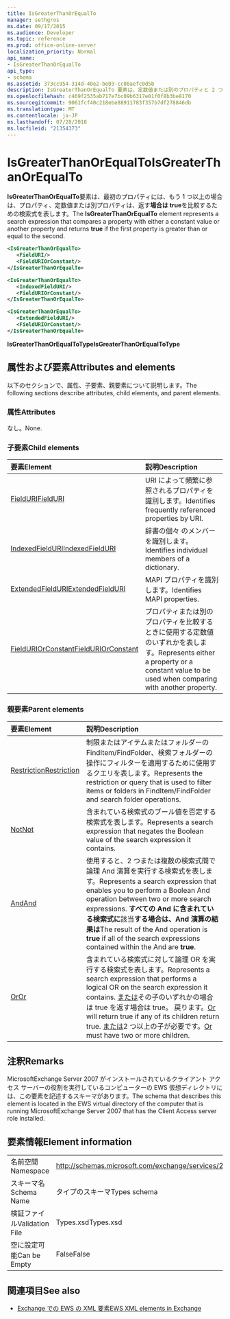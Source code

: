 ```yaml
---
title: IsGreaterThanOrEqualTo
manager: sethgros
ms.date: 09/17/2015
ms.audience: Developer
ms.topic: reference
ms.prod: office-online-server
localization_priority: Normal
api_name:
- IsGreaterThanOrEqualTo
api_type:
- schema
ms.assetid: 373cc954-314d-40e2-be03-cc08aefc0d5b
description: IsGreaterThanOrEqualTo 要素は、定数値または別のプロパティと 2 つ目と同じかよりも大きい場合は、最初のプロパティに true を返しますのいずれかのプロパティを比較する検索式を表します。
ms.openlocfilehash: c469f2535ab717e7bc09b6317e01f0f8b3be8170
ms.sourcegitcommit: 9061fcf40c218ebe88911783f357b7df278846db
ms.translationtype: MT
ms.contentlocale: ja-JP
ms.lasthandoff: 07/28/2018
ms.locfileid: "21354373"
---
```

# <a name="isgreaterthanorequalto"></a><span data-ttu-id="b4671-103">IsGreaterThanOrEqualTo</span><span class="sxs-lookup"><span data-stu-id="b4671-103">IsGreaterThanOrEqualTo</span></span>

<span data-ttu-id="b4671-104">**IsGreaterThanOrEqualTo**要素は、最初のプロパティには、もう 1 つ以上の場合は、プロパティ、定数値または別プロパティは、返す**場合は true**を比較するための検索式を表します。</span><span class="sxs-lookup"><span data-stu-id="b4671-104">The **IsGreaterThanOrEqualTo** element represents a search expression that compares a property with either a constant value or another property and returns **true** if the first property is greater than or equal to the second.</span></span> 
  
```xml
<IsGreaterThanOrEqualTo>
   <FieldURI/>
   <FieldURIOrConstant/>
</IsGreaterThanOrEqualTo>
```

```xml
<IsGreaterThanOrEqualTo>
   <IndexedFieldURI/>
   <FieldURIOrConstant/>
</IsGreaterThanOrEqualTo>
```

```xml
<IsGreaterThanOrEqualTo>
   <ExtendedFieldURI/> 
   <FieldURIOrConstant/>
</IsGreaterThanOrEqualTo>
```

<span data-ttu-id="b4671-105">**IsGreaterThanOrEqualToType**</span><span class="sxs-lookup"><span data-stu-id="b4671-105">**IsGreaterThanOrEqualToType**</span></span>

## <a name="attributes-and-elements"></a><span data-ttu-id="b4671-106">属性および要素</span><span class="sxs-lookup"><span data-stu-id="b4671-106">Attributes and elements</span></span>

<span data-ttu-id="b4671-107">以下のセクションで、属性、子要素、親要素について説明します。</span><span class="sxs-lookup"><span data-stu-id="b4671-107">The following sections describe attributes, child elements, and parent elements.</span></span>
  
### <a name="attributes"></a><span data-ttu-id="b4671-108">属性</span><span class="sxs-lookup"><span data-stu-id="b4671-108">Attributes</span></span>

<span data-ttu-id="b4671-109">なし。</span><span class="sxs-lookup"><span data-stu-id="b4671-109">None.</span></span>
  
### <a name="child-elements"></a><span data-ttu-id="b4671-110">子要素</span><span class="sxs-lookup"><span data-stu-id="b4671-110">Child elements</span></span>

|<span data-ttu-id="b4671-111">**要素**</span><span class="sxs-lookup"><span data-stu-id="b4671-111">**Element**</span></span>|<span data-ttu-id="b4671-112">**説明**</span><span class="sxs-lookup"><span data-stu-id="b4671-112">**Description**</span></span>|
|:-----|:-----|
|[<span data-ttu-id="b4671-113">FieldURI</span><span class="sxs-lookup"><span data-stu-id="b4671-113">FieldURI</span></span>](fielduri.md) <br/> |<span data-ttu-id="b4671-114">URI によって頻繁に参照されるプロパティを識別します。</span><span class="sxs-lookup"><span data-stu-id="b4671-114">Identifies frequently referenced properties by URI.</span></span>  <br/> |
|[<span data-ttu-id="b4671-115">IndexedFieldURI</span><span class="sxs-lookup"><span data-stu-id="b4671-115">IndexedFieldURI</span></span>](indexedfielduri.md) <br/> |<span data-ttu-id="b4671-116">辞書の個々 のメンバーを識別します。</span><span class="sxs-lookup"><span data-stu-id="b4671-116">Identifies individual members of a dictionary.</span></span>  <br/> |
|[<span data-ttu-id="b4671-117">ExtendedFieldURI</span><span class="sxs-lookup"><span data-stu-id="b4671-117">ExtendedFieldURI</span></span>](extendedfielduri.md) <br/> |<span data-ttu-id="b4671-118">MAPI プロパティを識別します。</span><span class="sxs-lookup"><span data-stu-id="b4671-118">Identifies MAPI properties.</span></span>  <br/> |
|[<span data-ttu-id="b4671-119">FieldURIOrConstant</span><span class="sxs-lookup"><span data-stu-id="b4671-119">FieldURIOrConstant</span></span>](fielduriorconstant.md) <br/> |<span data-ttu-id="b4671-120">プロパティまたは別のプロパティを比較するときに使用する定数値のいずれかを表します。</span><span class="sxs-lookup"><span data-stu-id="b4671-120">Represents either a property or a constant value to be used when comparing with another property.</span></span>  <br/> |
   
### <a name="parent-elements"></a><span data-ttu-id="b4671-121">親要素</span><span class="sxs-lookup"><span data-stu-id="b4671-121">Parent elements</span></span>

|<span data-ttu-id="b4671-122">**要素**</span><span class="sxs-lookup"><span data-stu-id="b4671-122">**Element**</span></span>|<span data-ttu-id="b4671-123">**説明**</span><span class="sxs-lookup"><span data-stu-id="b4671-123">**Description**</span></span>|
|:-----|:-----|
|[<span data-ttu-id="b4671-124">Restriction</span><span class="sxs-lookup"><span data-stu-id="b4671-124">Restriction</span></span>](restriction.md) <br/> |<span data-ttu-id="b4671-125">制限またはアイテムまたはフォルダーの FindItem/FindFolder、検索フォルダーの操作にフィルターを適用するために使用するクエリを表します。</span><span class="sxs-lookup"><span data-stu-id="b4671-125">Represents the restriction or query that is used to filter items or folders in FindItem/FindFolder and search folder operations.</span></span>  <br/> |
|[<span data-ttu-id="b4671-126">Not</span><span class="sxs-lookup"><span data-stu-id="b4671-126">Not</span></span>](not.md) <br/> |<span data-ttu-id="b4671-127">含まれている検索式のブール値を否定する検索式を表します。</span><span class="sxs-lookup"><span data-stu-id="b4671-127">Represents a search expression that negates the Boolean value of the search expression it contains.</span></span>  <br/> |
|[<span data-ttu-id="b4671-128">And</span><span class="sxs-lookup"><span data-stu-id="b4671-128">And</span></span>](and.md) <br/> |<span data-ttu-id="b4671-129">使用すると、2 つまたは複数の検索式間で論理 And 演算を実行する検索式を表します。</span><span class="sxs-lookup"><span data-stu-id="b4671-129">Represents a search expression that enables you to perform a Boolean And operation between two or more search expressions.</span></span> <span data-ttu-id="b4671-130">**すべての And に含まれている検索式に**該当**する場合は、And 演算の結果は**</span><span class="sxs-lookup"><span data-stu-id="b4671-130">The result of the And operation is **true** if all of the search expressions contained within the And are **true**.</span></span>  <br/> |
|[<span data-ttu-id="b4671-131">Or</span><span class="sxs-lookup"><span data-stu-id="b4671-131">Or</span></span>](or.md) <br/> |<span data-ttu-id="b4671-132">含まれている検索式に対して論理 OR を実行する検索式を表します。</span><span class="sxs-lookup"><span data-stu-id="b4671-132">Represents a search expression that performs a logical OR on the search expression it contains.</span></span> <span data-ttu-id="b4671-133">[または](or.md)その子のいずれかの場合は true を返す場合は true。 戻ります。</span><span class="sxs-lookup"><span data-stu-id="b4671-133">[Or](or.md) will return true if any of its children return true.</span></span> <span data-ttu-id="b4671-134">[または](or.md)2 つ以上の子が必要です。</span><span class="sxs-lookup"><span data-stu-id="b4671-134">[Or](or.md) must have two or more children.</span></span>  <br/> |
   
## <a name="remarks"></a><span data-ttu-id="b4671-135">注釈</span><span class="sxs-lookup"><span data-stu-id="b4671-135">Remarks</span></span>

<span data-ttu-id="b4671-136">MicrosoftExchange Server 2007 がインストールされているクライアント アクセス サーバーの役割を実行しているコンピューターの EWS 仮想ディレクトリには、この要素を記述するスキーマがあります。</span><span class="sxs-lookup"><span data-stu-id="b4671-136">The schema that describes this element is located in the EWS virtual directory of the computer that is running MicrosoftExchange Server 2007 that has the Client Access server role installed.</span></span>
  
## <a name="element-information"></a><span data-ttu-id="b4671-137">要素情報</span><span class="sxs-lookup"><span data-stu-id="b4671-137">Element information</span></span>

|||
|:-----|:-----|
|<span data-ttu-id="b4671-138">名前空間</span><span class="sxs-lookup"><span data-stu-id="b4671-138">Namespace</span></span>  <br/> |http://schemas.microsoft.com/exchange/services/2006/types  <br/> |
|<span data-ttu-id="b4671-139">スキーマ名</span><span class="sxs-lookup"><span data-stu-id="b4671-139">Schema Name</span></span>  <br/> |<span data-ttu-id="b4671-140">タイプのスキーマ</span><span class="sxs-lookup"><span data-stu-id="b4671-140">Types schema</span></span>  <br/> |
|<span data-ttu-id="b4671-141">検証ファイル</span><span class="sxs-lookup"><span data-stu-id="b4671-141">Validation File</span></span>  <br/> |<span data-ttu-id="b4671-142">Types.xsd</span><span class="sxs-lookup"><span data-stu-id="b4671-142">Types.xsd</span></span>  <br/> |
|<span data-ttu-id="b4671-143">空に設定可能</span><span class="sxs-lookup"><span data-stu-id="b4671-143">Can be Empty</span></span>  <br/> |<span data-ttu-id="b4671-144">False</span><span class="sxs-lookup"><span data-stu-id="b4671-144">False</span></span>  <br/> |
   
## <a name="see-also"></a><span data-ttu-id="b4671-145">関連項目</span><span class="sxs-lookup"><span data-stu-id="b4671-145">See also</span></span>

- [<span data-ttu-id="b4671-146">Exchange での EWS の XML 要素</span><span class="sxs-lookup"><span data-stu-id="b4671-146">EWS XML elements in Exchange</span></span>](ews-xml-elements-in-exchange.md)

